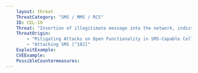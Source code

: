 ```yaml
---
    layout: threat
    ThreatCategory: "SMS / MMS / RCS"
    ID: CEL-19
    Threat: "Insertion of illegitimate message into the network, indistinguishable from normal message"
    ThreatOrigin:
        - "Mitigating Attacks on Open Functionality in SMS-Capable Cellular Networks [^184]"
        - "Attacking SMS [^182]"
    ExploitExample:
    CVEExample:
    PossibleCountermeasures:
---
```

